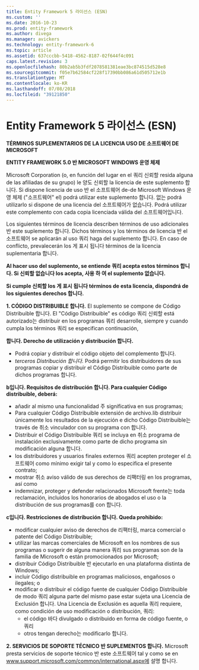```yaml
---
title: Entity Framework 5 라이선스 (ESN)
ms.custom: ''
ms.date: 2016-10-23
ms.prod: entity-framework
ms.author: divega
ms.manager: avickers
ms.technology: entity-framework-6
ms.topic: article
ms.assetid: 637cccbb-5418-4562-8187-02f644f4c091
caps.latest.revision: 3
ms.openlocfilehash: 80b2ab5b3fdf2078581381eae3bc874515d528e8
ms.sourcegitcommit: f05e7b62584cf228f17390bb086a61d505712e1b
ms.translationtype: MT
ms.contentlocale: ko-KR
ms.lasthandoff: 07/08/2018
ms.locfileid: "39121850"
---
```

# <a name="entity-framework-5-license-esn"></a>Entity Framework 5 라이선스 (ESN)
**TÉRMINOS SUPLEMENTARIOS DE LA LICENCIA USO DE 소프트웨어 DE MICROSOFT**

**ENTITY FRAMEWORK 5.0 반 MICROSOFT WINDOWS 운영 체제**

Microsoft Corporation (o, en función del lugar en el 쿼리 신뢰할 resida alguna de las afiliadas de su grupo) le 양도 신뢰할 la licencia de este suplemento 합니다. Si dispone licencia de uso 반 el 소프트웨어 de-de Microsoft Windows 운영 체제 ("소프트웨어" el) podrá utilizar este suplemento 합니다. 없는 podrá utilizarlo si dispone de una licencia del 소프트웨어가 없습니다. Podrá utilizar este complemento con cada copia licenciada válida del 소프트웨어입니다.

Los siguientes términos de licencia describen términos de uso adicionales 반 este suplemento 합니다. Dichos términos y los términos de licencia 반 el 소프트웨어 se aplicarán al uso 쿼리 haga del suplemento 합니다. En caso de conflicto, prevalecerán los 게 표시 됩니다 términos de la licencia suplementaria 합니다.

**Al hacer uso del suplemento, se entiende 쿼리 acepta estos términos 합니다. Si 신뢰할 없습니다 los acepta, 사용 하 여 el suplemento 없습니다.**

**Si cumple 신뢰할 los 게 표시 됩니다 términos de esta licencia, dispondrá de los siguientes derechos 합니다.**

**1. CÓDIGO DISTRIBUIBLE 합니다.** El suplemento se compone de Código Distribuible 합니다. El "Código Distribuible" es código 쿼리 신뢰할 está autorizado는 distribuir en los programas 쿼리 desarrolle, siempre y cuando cumpla los términos 쿼리 se especifican continuación,

**합니다. Derecho de utilización y distribución 합니다.**

-   Podrá copiar y distribuir el código objeto del complemento 합니다.
-   *terceros Distribución 합니다.* Podrá permitir los distribuidores de sus programas copiar y distribuir el Código Distribuible como parte de dichos programas 합니다.

**b입니다. Requisitos de distribución 합니다. Para cualquier Código distribuible, deberá:**

-   añadir al mismo una funcionalidad 주 significativa en sus programas;
-   Para cualquier Código Distribuible extensión de archivo.lib distribuir únicamente los resultados de la ejecución e dicho Código Distribuible는 través de 취소 vinculador con su programa con 합니다.
-   Distribuir el Código Distribuible 쿼리 se incluya en 취소 programa de instalación exclusivamente como parte de dicho programa sin modificación alguna 합니다.
-   los distribuidores y usuarios finales externos 쿼리 acepten proteger el 소프트웨어 como mínimo exigir tal y como lo especifica el presente contrato;
-   mostrar 취소 aviso válido de sus derechos de 리팩터링 en los programas, así como
-   indemnizar, proteger y defender relacionados Microsoft frente는 toda reclamación, incluidos los honorarios de abogados el uso o la distribución de sus programas를 con 합니다.

**c입니다. Restricciones de distribución 합니다. Queda prohibido:**

-   modificar cualquier aviso de derechos de 리팩터링, marca comercial o patente del Código Distribuible;
-   utilizar las marcas comerciales de Microsoft en los nombres de sus programas o sugerir de alguna manera 쿼리 sus programas son de la familia de Microsoft o están promocionados por Microsoft;
-   distribuir Código Distribuible 반 ejecutarlo en una plataforma distinta de Windows;
-   incluir Código distribuible en programas maliciosos, engañosos o ilegales; o
-   modificar o distribuir el código fuente de cualquier Código Distribuible de modo 쿼리 alguna parte del mismo pase estar sujeta una Licencia de Exclusión 합니다. Una Licencia de Exclusión es aquella 쿼리 requiere, como condición de uso modificación o distribución, 쿼리:
    -   el código 바다 divulgado o distribuido en forma de código fuente, o 쿼리
    -   otros tengan derecho는 modificarlo 합니다.

**2. SERVICIOS DE SOPORTE TÉCNICO 반 SUPLEMENTOS 합니다.** Microsoft presta servicios de soporte técnico 반 este 소프트웨어 tal y como se en www.support.microsoft.com/common/international.aspx에 설명 합니다.
